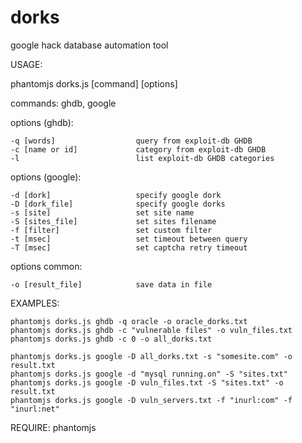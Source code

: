 # dorks
google hack database automation tool

USAGE:

phantomjs dorks.js [command] [options]

  commands: ghdb, google
  
  options (ghdb):
  
    -q [words]                  query from exploit-db GHDB
    -c [name or id]             category from exploit-db GHDB
    -l                          list exploit-db GHDB categories
    
  options (google):
  
    -d [dork]                   specify google dork
    -D [dork_file]              specify google dorks
    -s [site]                   set site name
    -S [sites_file]             set sites filename
    -f [filter]                 set custom filter
    -t [msec]                   set timeout between query
    -T [msec]                   set captcha retry timeout
  options common:
  
    -o [result_file]            save data in file


EXAMPLES:

    phantomjs dorks.js ghdb -q oracle -o oracle_dorks.txt
    phantomjs dorks.js ghdb -c "vulnerable files" -o vuln_files.txt
    phantomjs dorks.js ghdb -c 0 -o all_dorks.txt
  
    phantomjs dorks.js google -D all_dorks.txt -s "somesite.com" -o result.txt
    phantomjs dorks.js google -d "mysql running.on" -S "sites.txt"
    phantomjs dorks.js google -D vuln_files.txt -S "sites.txt" -o result.txt
    phantomjs dorks.js google -D vuln_servers.txt -f "inurl:com" -f "inurl:net"

REQUIRE: phantomjs
